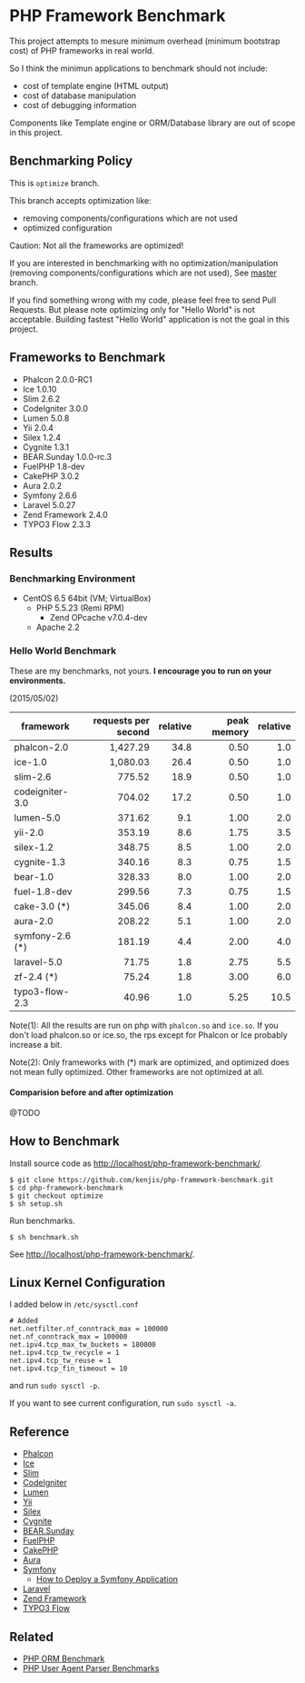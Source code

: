 # PHP Framework Benchmark

This project attempts to mesure minimum overhead (minimum bootstrap cost) of PHP frameworks in real world.

So I think the minimun applications to benchmark should not include:

* cost of template engine (HTML output)
* cost of database manipulation
* cost of debugging information

Components like Template engine or ORM/Database library are out of scope in this project.

## Benchmarking Policy

This is `optimize` branch.

This branch accepts optimization like:

* removing components/configurations which are not used
* optimized configuration

Caution: Not all the frameworks are optimized!

If you are interested in benchmarking with no optimization/manipulation (removing components/configurations which are not used), See [master](https://github.com/kenjis/php-framework-benchmark/) branch.

If you find something wrong with my code, please feel free to send Pull Requests. But please note optimizing only for "Hello World" is not acceptable. Building fastest "Hello World" application is not the goal in this project.

## Frameworks to Benchmark

* Phalcon 2.0.0-RC1
* Ice 1.0.10
* Slim 2.6.2
* CodeIgniter 3.0.0
* Lumen 5.0.8
* Yii 2.0.4
* Silex 1.2.4
* Cygnite 1.3.1
* BEAR.Sunday 1.0.0-rc.3
* FuelPHP 1.8-dev
* CakePHP 3.0.2
* Aura 2.0.2
* Symfony 2.6.6
* Laravel 5.0.27
* Zend Framework 2.4.0
* TYPO3 Flow 2.3.3

## Results

### Benchmarking Environment

* CentOS 6.5 64bit (VM; VirtualBox)
  * PHP 5.5.23 (Remi RPM)
    * Zend OPcache v7.0.4-dev
  * Apache 2.2

### Hello World Benchmark

These are my benchmarks, not yours. **I encourage you to run on your environments.**

(2015/05/02)

|framework          |requests per second|relative|peak memory|relative|
|-------------------|------------------:|-------:|----------:|-------:|
|phalcon-2.0        |           1,427.29|    34.8|       0.50|     1.0|
|ice-1.0            |           1,080.03|    26.4|       0.50|     1.0|
|slim-2.6           |             775.52|    18.9|       0.50|     1.0|
|codeigniter-3.0    |             704.02|    17.2|       0.50|     1.0|
|lumen-5.0          |             371.62|     9.1|       1.00|     2.0|
|yii-2.0            |             353.19|     8.6|       1.75|     3.5|
|silex-1.2          |             348.75|     8.5|       1.00|     2.0|
|cygnite-1.3        |             340.16|     8.3|       0.75|     1.5|
|bear-1.0           |             328.33|     8.0|       1.00|     2.0|
|fuel-1.8-dev       |             299.56|     7.3|       0.75|     1.5|
|cake-3.0       (*) |             345.06|     8.4|       1.00|     2.0|
|aura-2.0           |             208.22|     5.1|       1.00|     2.0|
|symfony-2.6    (*) |             181.19|     4.4|       2.00|     4.0|
|laravel-5.0        |              71.75|     1.8|       2.75|     5.5|
|zf-2.4         (*) |              75.24|     1.8|       3.00|     6.0|
|typo3-flow-2.3     |              40.96|     1.0|       5.25|    10.5|

Note(1): All the results are run on php with `phalcon.so` and `ice.so`. If you don't load phalcon.so or ice.so, the rps except for Phalcon or Ice probably increase a bit.

Note(2): Only frameworks with (*) mark are optimized, and optimized does not mean fully optimized. Other frameworks are not optimized at all.

#### Comparision before and after optimization

@TODO

## How to Benchmark

Install source code as <http://localhost/php-framework-benchmark/>.

~~~
$ git clone https://github.com/kenjis/php-framework-benchmark.git
$ cd php-framework-benchmark
$ git checkout optimize
$ sh setup.sh
~~~

Run benchmarks.

~~~
$ sh benchmark.sh
~~~

See <http://localhost/php-framework-benchmark/>.

## Linux Kernel Configuration

I added below in `/etc/sysctl.conf`

~~~
# Added
net.netfilter.nf_conntrack_max = 100000
net.nf_conntrack_max = 100000
net.ipv4.tcp_max_tw_buckets = 180000
net.ipv4.tcp_tw_recycle = 1
net.ipv4.tcp_tw_reuse = 1
net.ipv4.tcp_fin_timeout = 10
~~~

and run `sudo sysctl -p`.

If you want to see current configuration, run `sudo sysctl -a`.

## Reference

* [Phalcon](http://phalconphp.com/)
* [Ice](http://www.iceframework.org/)
* [Slim](http://www.slimframework.com/)
* [CodeIgniter](http://www.codeigniter.com/)
* [Lumen](http://lumen.laravel.com/)
* [Yii](http://www.yiiframework.com/)
* [Silex](http://silex.sensiolabs.org/)
* [Cygnite](http://www.cygniteframework.com/)
* [BEAR.Sunday](https://bearsunday.github.io/)
* [FuelPHP](http://fuelphp.com/)
* [CakePHP](http://cakephp.org/)
* [Aura](http://auraphp.com/)
* [Symfony](http://symfony.com/)
  * [How to Deploy a Symfony Application](http://symfony.com/doc/current/cookbook/deployment/tools.html)
* [Laravel](http://laravel.com/)
* [Zend Framework](http://framework.zend.com/)
* [TYPO3 Flow](http://flow.typo3.org/)

## Related

* [PHP ORM Benchmark](https://github.com/kenjis/php-orm-benchmark)
* [PHP User Agent Parser Benchmarks](https://github.com/kenjis/user-agent-parser-benchmarks)
